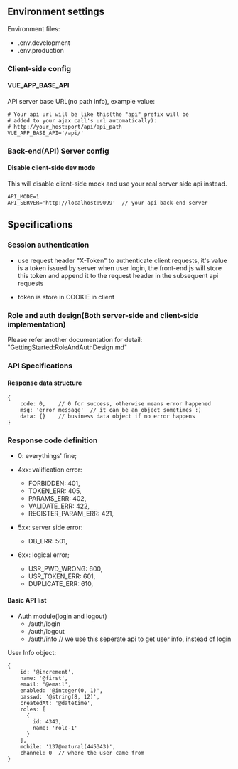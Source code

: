 ## Environment settings

Environment files:

- .env.development
- .env.production


### Client-side config

#### VUE_APP_BASE_API

API server base URL(no path info), example value: 

```shell
# Your api url will be like this(the "api" prefix will be 
# added to your ajax call's url automatically): 
# http://your_host:port/api/api_path
VUE_APP_BASE_API='/api/'  
```

### Back-end(API) Server config

#### Disable client-side dev mode

This will disable client-side mock and use your real server side api instead.

```shell
API_MODE=1
API_SERVER='http://localhost:9099'  // your api back-end server
```


## Specifications

### Session authentication

- use request header "X-Token" to authenticate client requests, it's value is a token issued by server when user login, the front-end js will store this token and append it to the request header in the subsequent api requests

- token is store in COOKIE in client

### Role and auth design(Both server-side and client-side implementation)
Please refer another documentation for detail: "GettingStarted:RoleAndAuthDesign.md"

### API Specifications

#### Response data structure

```
{
    code: 0,    // 0 for success, otherwise means error happened
    msg: 'error message'  // it can be an object sometimes :)
    data: {}    // business data object if no error happens
}
```

### Response code definition

- 0: everythings' fine;

- 4xx: valification error:
  - FORBIDDEN: 401,
  - TOKEN_ERR: 405,
  - PARAMS_ERR: 402,
  - VALIDATE_ERR: 422,
  - REGISTER_PARAM_ERR: 421,

- 5xx: server side error:
  - DB_ERR: 501,

- 6xx: logical error; 
  - USR_PWD_WRONG: 600,
  - USR_TOKEN_ERR: 601,
  - DUPLICATE_ERR: 610,

#### Basic API list

- Auth module(login and logout)
  - /auth/login
  - /auth/logout
  - /auth/info  // we use this seperate api to get user info, instead of login

User Info object: 
```
{
    id: '@increment',
    name: '@first',
    email: '@email',
    enabled: '@integer(0, 1)',
    passwd: '@string(8, 12)',
    createdAt: '@datetime',
    roles: [
      {
        id: 4343,
        name: 'role-1'
      }
    ],
    mobile: '137@natural(445343)',
    channel: 0  // where the user came from 
}
```

